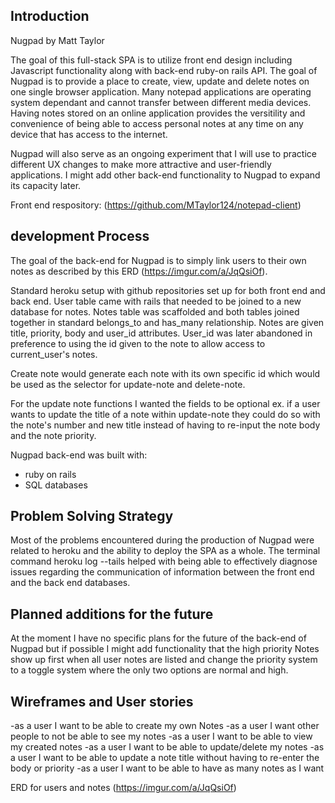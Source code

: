 ## Introduction

Nugpad by Matt Taylor

The goal of this full-stack SPA is to utilize front end design including
Javascript functionality along with back-end ruby-on rails API.
The goal of Nugpad is to provide a place to create, view, update and
delete notes on one single browser application. Many notepad applications
are operating system dependant and cannot transfer between different
media devices. Having notes stored on an online application provides the
versitility and convenience of being able to access personal notes at
any time on any device that has access to the internet.

Nugpad will also serve as an ongoing experiment that I will use to
practice different UX changes to make more attractive and user-friendly
applications. I might add other back-end functionality to Nugpad to expand
its capacity later.

Front end respository:
(https://github.com/MTaylor124/notepad-client)

## development Process

The goal of the back-end for Nugpad is to simply link users to their own notes
as described by this ERD (https://imgur.com/a/JqQsiOf).

Standard heroku setup with github repositories set up for both front end
and back end. User table came with rails that needed to be joined to a new
database for notes. Notes table was scaffolded and both tables joined together
in standard belongs_to and has_many relationship. Notes are given title,
priority, body and user_id attributes. User_id was later abandoned in
preference to using the id given to the note to allow access to current_user's
notes.

Create note would generate each note with its own specific id which would be
used as the selector for update-note and delete-note.

For the update note functions I wanted the fields to be optional ex. if a
user wants to update the title of a note within update-note they could do so
with the note's number and new title instead of having to re-input the
note body and the note priority.

Nugpad back-end was built with:
  - ruby on rails
  - SQL databases

## Problem Solving Strategy

Most of the problems encountered during the production of Nugpad were related
to heroku and the ability to deploy the SPA as a whole. The terminal command
heroku log --tails helped with being able to effectively diagnose issues
regarding the communication of information between the front end and the
back end databases.

## Planned additions for the future

At the moment I have no specific plans for the future of the back-end of
Nugpad but if possible I might add functionality that the high priority Notes
show up first when all user notes are listed and change the priority system
to a toggle system where the only two options are normal and high.

## Wireframes and User stories

-as a user I want to be able to create my own Notes
-as a user I want other people to not be able to see my notes
-as a user I want to be able to view my created notes
-as a user I want to be able to update/delete my notes
-as a user I want to be able to update a note title without having to re-enter
  the body or priority
-as a user I want to be able to have as many notes as I want

ERD for users and notes
(https://imgur.com/a/JqQsiOf)
